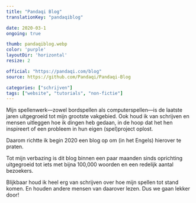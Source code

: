 ```yaml
---
title: "Pandaqi Blog"
translationKey: "pandaqiblog"

date: 2020-03-1
ongoing: true

thumb: pandaqiblog.webp
color: 'purple'
layoutDir: 'horizontal'
resize: 2

official: "https://pandaqi.com/blog"
source: https://github.com/Pandaqi/Pandaqi-Blog

categories: ["schrijven"]
tags: ["website", "tutorials", "non-fictie"]
---
```


Mijn spellenwerk&mdash;zowel bordspellen als computerspellen&mdash;is de laatste jaren uitgegroeid tot mijn grootste vakgebied. Ook houd ik van schrijven en mensen uitleggen hoe ik dingen heb gedaan, in de hoop dat het hen inspireert of een probleem in hun eigen (spel)project oplost.

Daarom richtte ik begin 2020 een blog op om (in het Engels) hierover te praten.

Tot mijn verbazing is dit blog binnen een paar maanden sinds oprichting uitgegroeid tot iets met bijna 100,000 woorden en een redelijk aantal bezoekers.

Blijkbaar houd ik heel erg van schrijven over hoe mijn spellen tot stand komen. En houden andere mensen van daarover lezen. Dus we gaan lekker door!
